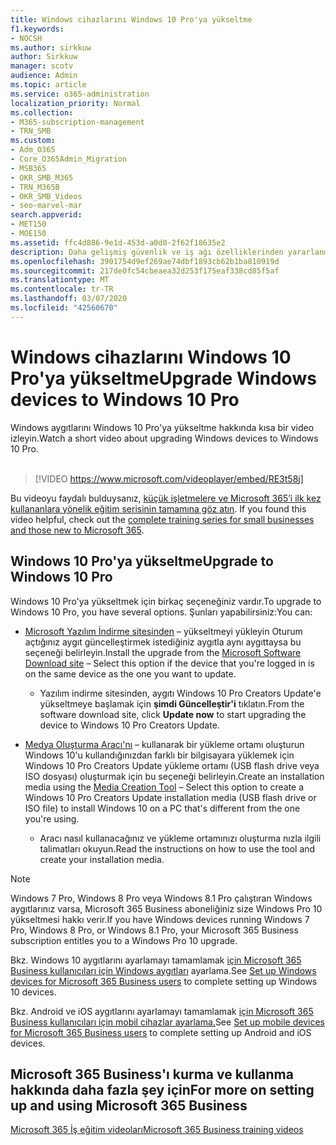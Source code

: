 ```yaml
---
title: Windows cihazlarını Windows 10 Pro'ya yükseltme
f1.keywords:
- NOCSH
ms.author: sirkkuw
author: Sirkkuw
manager: scotv
audience: Admin
ms.topic: article
ms.service: o365-administration
localization_priority: Normal
ms.collection:
- M365-subscription-management
- TRN_SMB
ms.custom:
- Adm_O365
- Core_O365Admin_Migration
- MSB365
- OKR_SMB_M365
- TRN_M365B
- OKR_SMB_Videos
- seo-marvel-mar
search.appverid:
- MET150
- MOE150
ms.assetid: ffc4d886-9e1d-453d-a0d0-2f62f18635e2
description: Daha gelişmiş güvenlik ve iş ağı özelliklerinden yararlanmak için Windows cihazlarınızı Windows 10 Pro'ya yükseltmenin yollarını keşfedin.
ms.openlocfilehash: 3901754d9ef269ae74dbf1893cb62b1ba810919d
ms.sourcegitcommit: 217de0fc54cbeaea32d253f175eaf338cd85f5af
ms.translationtype: MT
ms.contentlocale: tr-TR
ms.lasthandoff: 03/07/2020
ms.locfileid: "42560670"
---
```

# <a name="upgrade-windows-devices-to-windows-10-pro"></a><span data-ttu-id="c8a67-103">Windows cihazlarını Windows 10 Pro'ya yükseltme</span><span class="sxs-lookup"><span data-stu-id="c8a67-103">Upgrade Windows devices to Windows 10 Pro</span></span>

<span data-ttu-id="c8a67-104">Windows aygıtlarını Windows 10 Pro'ya yükseltme hakkında kısa bir video izleyin.</span><span class="sxs-lookup"><span data-stu-id="c8a67-104">Watch a short video about upgrading Windows devices to Windows 10 Pro.</span></span><br><br>

> [!VIDEO https://www.microsoft.com/videoplayer/embed/RE3t58j] 

<span data-ttu-id="c8a67-105">Bu videoyu faydalı bulduysanız, [küçük işletmelere ve Microsoft 365’i ilk kez kullananlara yönelik eğitim serisinin tamamına göz atın](https://support.office.com/article/6ab4bbcd-79cf-4000-a0bd-d42ce4d12816).  </span><span class="sxs-lookup"><span data-stu-id="c8a67-105">If you found this video helpful, check out the [complete training series for small businesses and those new to Microsoft 365](https://support.office.com/article/6ab4bbcd-79cf-4000-a0bd-d42ce4d12816).</span></span>

## <a name="upgrade-to-windows-10-pro"></a><span data-ttu-id="c8a67-106">Windows 10 Pro'ya yükseltme</span><span class="sxs-lookup"><span data-stu-id="c8a67-106">Upgrade to Windows 10 Pro</span></span>
  
<span data-ttu-id="c8a67-107">Windows 10 Pro'ya yükseltmek için birkaç seçeneğiniz vardır.</span><span class="sxs-lookup"><span data-stu-id="c8a67-107">To upgrade to Windows 10 Pro, you have several options.</span></span> <span data-ttu-id="c8a67-108">Şunları yapabilirsiniz:</span><span class="sxs-lookup"><span data-stu-id="c8a67-108">You can:</span></span>
    
- <span data-ttu-id="c8a67-109">[Microsoft Yazılım İndirme sitesinden](https://go.microsoft.com/fwlink/?LinkID=836951 ) &ndash; yükseltmeyi yükleyin Oturum açtığınız aygıt güncelleştirmek istediğiniz aygıtla aynı aygıttaysa bu seçeneği belirleyin.</span><span class="sxs-lookup"><span data-stu-id="c8a67-109">Install the upgrade from the [Microsoft Software Download site](https://go.microsoft.com/fwlink/?LinkID=836951 ) &ndash; Select this option if the device that you're logged in is on the same device as the one you want to update.</span></span> 

    - <span data-ttu-id="c8a67-110">Yazılım indirme sitesinden, aygıtı Windows 10 Pro Creators Update'e yükseltmeye başlamak için **şimdi Güncelleştir'i** tıklatın.</span><span class="sxs-lookup"><span data-stu-id="c8a67-110">From the software download site, click **Update now** to start upgrading the device to Windows 10 Pro Creators Update.</span></span> 
    
- <span data-ttu-id="c8a67-111">[Medya Oluşturma Aracı'nı](https://go.microsoft.com/fwlink/?LinkID=836960) &ndash; kullanarak bir yükleme ortamı oluşturun Windows 10'u kullandığınızdan farklı bir bilgisayara yüklemek için Windows 10 Pro Creators Update yükleme ortamı (USB flash drive veya ISO dosyası) oluşturmak için bu seçeneği belirleyin.</span><span class="sxs-lookup"><span data-stu-id="c8a67-111">Create an installation media using the [Media Creation Tool](https://go.microsoft.com/fwlink/?LinkID=836960) &ndash; Select this option to create a Windows 10 Pro Creators Update installation media (USB flash drive or ISO file) to install Windows 10 on a PC that's different from the one you're using.</span></span>

    - <span data-ttu-id="c8a67-112">Aracı nasıl kullanacağınız ve yükleme ortamınızı oluşturma nızla ilgili talimatları okuyun.</span><span class="sxs-lookup"><span data-stu-id="c8a67-112">Read the instructions on how to use the tool and create your installation media.</span></span> 

> [!NOTE]
> <span data-ttu-id="c8a67-113">Windows 7 Pro, Windows 8 Pro veya Windows 8.1 Pro çalıştıran Windows aygıtlarınız varsa, Microsoft 365 Business aboneliğiniz size Windows Pro 10 yükseltmesi hakkı verir.</span><span class="sxs-lookup"><span data-stu-id="c8a67-113">If you have Windows devices running Windows 7 Pro, Windows 8 Pro, or Windows 8.1 Pro, your Microsoft 365 Business subscription entitles you to a Windows Pro 10 upgrade.</span></span>
    
<span data-ttu-id="c8a67-114">Bkz. Windows 10 aygıtlarını ayarlamayı tamamlamak [için Microsoft 365 Business kullanıcıları için Windows aygıtları](set-up-windows-devices.md) ayarlama.</span><span class="sxs-lookup"><span data-stu-id="c8a67-114">See [Set up Windows devices for Microsoft 365 Business users](set-up-windows-devices.md) to complete setting up Windows 10 devices.</span></span> 
  
<span data-ttu-id="c8a67-115">Bkz. Android ve iOS aygıtlarını ayarlamayı tamamlamak [için Microsoft 365 Business kullanıcıları için mobil cihazlar ayarlama.](set-up-mobile-devices.md)</span><span class="sxs-lookup"><span data-stu-id="c8a67-115">See [Set up mobile devices for Microsoft 365 Business users](set-up-mobile-devices.md) to complete setting up Android and iOS devices.</span></span> 
  
## <a name="for-more-on-setting-up-and-using-microsoft-365-business"></a><span data-ttu-id="c8a67-116">Microsoft 365 Business'ı kurma ve kullanma hakkında daha fazla şey için</span><span class="sxs-lookup"><span data-stu-id="c8a67-116">For more on setting up and using Microsoft 365 Business</span></span>

[<span data-ttu-id="c8a67-117">Microsoft 365 İş eğitim videoları</span><span class="sxs-lookup"><span data-stu-id="c8a67-117">Microsoft 365 Business training videos</span></span>](https://support.office.com/article/6ab4bbcd-79cf-4000-a0bd-d42ce4d12816)
